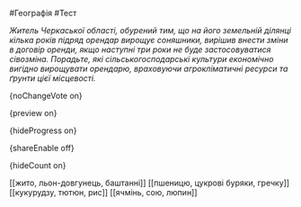#Географія #Тест

*Житель Черкаської області, обурений тим, що на його земельній ділянці  кілька років підряд орендар вирощує соняшники, вирішив внести зміни в  договір оренди, якщо наступні три роки не буде застосовуватися  сівозміна. Порадьте, які сільськогосподарські культури економічно  вигідно вирощувати орендарю, враховуючи агрокліматичні ресурси та ґрунти  цієї місцевості.*

{noChangeVote on}

{preview on}

{hideProgress on}

{shareEnable off}

{hideCount on}

[[жито, льон-довгунець, баштанні]]
[[пшеницю, цукрові буряки, гречку]]
[[кукурудзу, тютюн, рис]]
[[ячмінь, сою, люпин]]
